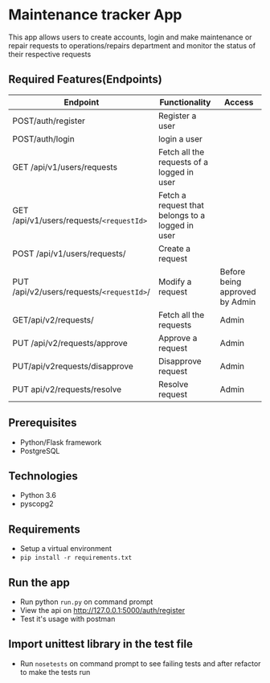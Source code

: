 # Maintenance tracker App
This app allows users to create accounts, login and make maintenance or repair requests to operations/repairs department and monitor the status of their respective requests

##  Required Features(Endpoints)
       
Endpoint | Functionality | Access
-------- | ------------- | ------
POST/auth/register | Register a user
POST/auth/login | login a user
GET /api/v1/users/requests | Fetch all the requests of a logged in user
GET /api/v1/users/requests/`<requestId>` | Fetch a request that belongs to a logged in user
POST /api/v1/users/requests/ | Create a request
PUT /api/v2/users/requests/`<requestId>`/ | Modify a request | Before being approved by Admin
GET/api/v2/requests/ | Fetch all the requests | Admin
PUT /api/v2/requests/<requestId>approve | Approve a request | Admin 
PUT/api/v2requests/<requestId>disapprove | Disapprove request | Admin
PUT api/v2/requests/<requestId>resolve | Resolve request | Admin


##  Prerequisites
* Python/Flask framework
* PostgreSQL

##  Technologies
* Python 3.6
* pyscopg2

##  Requirements
* Setup a virtual environment
* `pip install -r requirements.txt`

##  Run the app
* Run python `run.py` on command prompt
* View the api on http://127.0.0.1:5000/auth/register
* Test it's usage with postman

## Import unittest library in the test file
* Run `nosetests` on command prompt to see failing tests and after refactor to make the tests run
